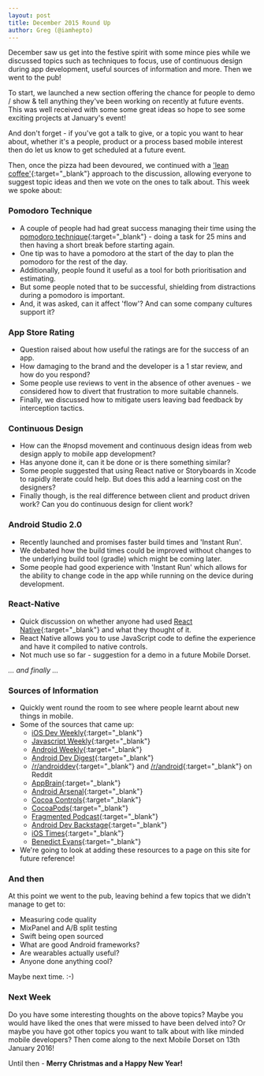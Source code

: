 ```yaml
---
layout: post
title: December 2015 Round Up
author: Greg (@iamhepto)
---
```


December saw us get into the festive spirit with some mince pies while we discussed topics such as techniques to focus, use of continuous design during app development, useful sources of information and more.  Then we went to the pub!

To start, we launched a new section offering the chance for people to demo / show & tell anything they've been working on recently at future events.  This was well received with some some great ideas  so hope to see some exciting projects at January's event!

And don't forget - if you've got a talk to give, or a topic you want to hear about, whether it's a people, product or a process based mobile interest then do let us know to get scheduled at a future event.

Then, once the pizza had been devoured, we continued with a ['lean coffee'](https://www.google.co.uk/search?q=lean+coffee){:target="_blank"} approach to the discussion, allowing everyone to suggest topic ideas and then we vote on the ones to talk about.  This week we spoke about:

### Pomodoro Technique
- A couple of people had had great success managing their time using the [pomodoro technique](https://en.wikipedia.org/wiki/Pomodoro_Technique){:target="_blank"} - doing a task for 25 mins and then having a short break before starting again.
- One tip was to have a pomodoro at the start of the day to plan the pomodoro for the rest of the day.
- Additionally, people found it useful as a tool for both prioritisation and estimating.
- But some people noted that to be successful, shielding from distractions during a pomodoro is important.
- And, it was asked, can it affect 'flow'?  And can some company cultures support it?

### App Store Rating
- Question raised about how useful the ratings are for the success of an app.
- How damaging to the brand and the developer is a 1 star review, and how do you respond?
- Some people use reviews to vent in the absence of other avenues - we considered how to divert that frustration to more suitable channels.
- Finally, we discussed how to mitigate users leaving bad feedback by interception tactics.

### Continuous Design
- How can the #nopsd movement and continuous design ideas from web design apply to mobile app development?
- Has anyone done it, can it be done or is there something similar?
- Some people suggested that using React native or Storyboards in Xcode to rapidly iterate could help.  But does this add a learning cost on the designers?
- Finally though, is the real difference between client and product driven work?  Can you do continuous design for client work?

### Android Studio 2.0
- Recently launched and promises faster build times and 'Instant Run'.
- We debated how the build times could be improved without changes to the underlying build tool (gradle) which might be coming later.
- Some people had good experience with 'Instant Run' which allows for the ability to change code in the app while running on the device during development.

### React-Native
- Quick discussion on whether anyone had used [React Native](https://facebook.github.io/react-native/){:target="_blank"} and what they thought of it.
- React Native allows you to use JavaScript code to define the experience and have it compiled to native controls.
- Not much use so far - suggestion for a demo in a future Mobile Dorset.

*... and finally ...*

### Sources of Information
- Quickly went round the room to see where people learnt about new things in mobile.
- Some of the sources that came up:
  - [iOS Dev Weekly](https://iosdevweekly.com){:target="_blank"}
  - [Javascript Weekly](http://javascriptweekly.com){:target="_blank"}
  - [Android Weekly](http://androidweekly.net){:target="_blank"}
  - [Android Dev Digest](http://www.androiddevdigest.com){:target="_blank"}
  - [/r/androiddev](https://www.reddit.com/r/androiddev/){:target="_blank"} and [/r/android](https://www.reddit.com/r/android/){:target="_blank"} on Reddit
  - [AppBrain](http://www.appbrain.com){:target="_blank"}
  - [Android Arsenal](https://android-arsenal.com){:target="_blank"}
  - [Cocoa Controls](https://www.cocoacontrols.com){:target="_blank"}
  - [CocoaPods](https://cocoapods.org){:target="_blank"}
  - [Fragmented Podcast](http://fragmentedpodcast.com){:target="_blank"}
  - [Android Dev Backstage](http://androidbackstage.blogspot.co.uk){:target="_blank"}
  - [iOS Times](http://theiostimes.com){:target="_blank"}
  - [Benedict Evans](http://ben-evans.com){:target="_blank"}
- We're going to look at adding these resources to a page on this site for future reference!

### And then

At this point we went to the pub, leaving behind a few topics that we didn't manage to get to:

- Measuring code quality
- MixPanel and A/B split testing
- Swift being open sourced
- What are good Android frameworks?
- Are wearables actually useful?
- Anyone done anything cool?

Maybe next time.  :-)

### Next Week

Do you have some interesting thoughts on the above topics?  Maybe you would have liked the ones that were missed to have been delved into?  Or maybe you have got other topics you want to talk about with like minded mobile developers?  Then come along to the next Mobile Dorset on 13th January 2016!

Until then - **Merry Christmas and a Happy New Year!**
